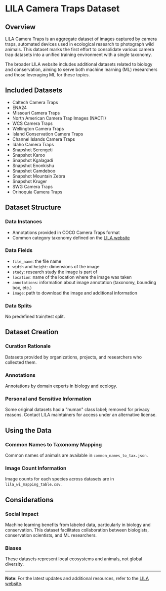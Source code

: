 # LILA Camera Traps Dataset

## Overview

LILA Camera Traps is an aggregate dataset of images captured by camera traps, automated devices used in ecological research to photograph wild animals. This dataset marks the first effort to consolidate various camera trap datasets into a unified training environment with a single taxonomy.

The broader LILA website includes additional datasets related to biology and conservation, aiming to serve both machine learning (ML) researchers and those leveraging ML for these topics.

## Included Datasets

- Caltech Camera Traps
- ENA24
- Missouri Camera Traps
- North American Camera Trap Images (NACTI)
- WCS Camera Traps
- Wellington Camera Traps
- Island Conservation Camera Traps
- Channel Islands Camera Traps
- Idaho Camera Traps
- Snapshot Serengeti
- Snapshot Karoo
- Snapshot Kgalagadi
- Snapshot Enonkishu
- Snapshot Camdeboo
- Snapshot Mountain Zebra
- Snapshot Kruger
- SWG Camera Traps
- Orinoquia Camera Traps

## Dataset Structure

### Data Instances

- Annotations provided in COCO Camera Traps format
- Common category taxonomy defined on the [LILA website](#link-to-lila-website)

### Data Fields

- `file_name`: the file name
- `width` and `height`: dimensions of the image
- `study`: research study the image is part of
- `location`: name of the location where the image was taken
- `annotations`: information about image annotation (taxonomy, bounding box, etc.)
- `image`: path to download the image and additional information

### Data Splits

No predefined train/test split.

## Dataset Creation

### Curation Rationale

Datasets provided by organizations, projects, and researchers who collected them.

### Annotations

Annotations by domain experts in biology and ecology.

### Personal and Sensitive Information

Some original datasets had a "human" class label; removed for privacy reasons. Contact LILA maintainers for access under an alternative license.

## Using the Data

### Common Names to Taxonomy Mapping

Common names of animals are available in `common_names_to_tax.json`.

### Image Count Information

Image counts for each species across datasets are in `lila_wi_mapping_table.csv`.

## Considerations

### Social Impact

Machine learning benefits from labeled data, particularly in biology and conservation. This dataset facilitates collaboration between biologists, conservation scientists, and ML researchers.

### Biases

These datasets represent local ecosystems and animals, not global diversity.

---

**Note**: For the latest updates and additional resources, refer to the [LILA website](#link-to-lila-website).
